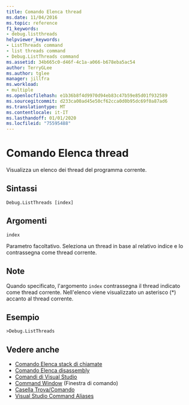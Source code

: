 ```yaml
---
title: Comando Elenca thread
ms.date: 11/04/2016
ms.topic: reference
f1_keywords:
- debug.listthreads
helpviewer_keywords:
- ListThreads command
- list threads command
- Debug.ListThreads command
ms.assetid: 34b665c0-d46f-4c1a-a066-b678eba5ac54
author: TerryGLee
ms.author: tglee
manager: jillfra
ms.workload:
- multiple
ms.openlocfilehash: e1b36b8f4d9970d94eb83c47b59e85d01f932589
ms.sourcegitcommit: d233ca00ad45e50cf62cca0d0b95dc69f0a87ad6
ms.translationtype: MT
ms.contentlocale: it-IT
ms.lasthandoff: 01/01/2020
ms.locfileid: "75595488"
---
```

# <a name="list-threads-command"></a>Comando Elenca thread
Visualizza un elenco dei thread del programma corrente.

## <a name="syntax"></a>Sintassi

```
Debug.ListThreads [index]
```

## <a name="arguments"></a>Argomenti
`index`

Parametro facoltativo. Seleziona un thread in base al relativo indice e lo contrassegna come thread corrente.

## <a name="remarks"></a>Note
Quando specificato, l'argomento `index` contrassegna il thread indicato come thread corrente. Nell'elenco viene visualizzato un asterisco (*) accanto al thread corrente.

## <a name="example"></a>Esempio

```
>Debug.ListThreads
```

## <a name="see-also"></a>Vedere anche

- [Comando Elenca stack di chiamate](../../ide/reference/list-call-stack-command.md)
- [Comando Elenca disassembly](../../ide/reference/list-disassembly-command.md)
- [Comandi di Visual Studio](../../ide/reference/visual-studio-commands.md)
- [Command Window](../../ide/reference/command-window.md) (Finestra di comando)
- [Casella Trova/Comando](../../ide/find-command-box.md)
- [Visual Studio Command Aliases](../../ide/reference/visual-studio-command-aliases.md)
